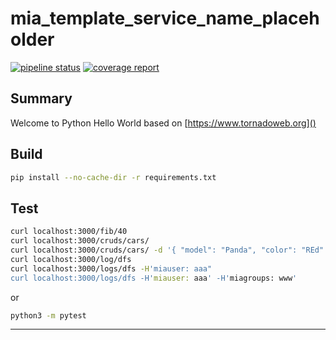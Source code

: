 # mia_template_service_name_placeholder

[![pipeline status][pipeline]][git-link]
[![coverage report][coverage]][git-link]

## Summary

Welcome to Python Hello World based on [https://www.tornadoweb.org]()

## Build

```bash
pip install --no-cache-dir -r requirements.txt
```

## Test

```bash
curl localhost:3000/fib/40
curl localhost:3000/cruds/cars/
curl localhost:3000/cruds/cars/ -d '{ "model": "Panda", "color": "REd" }' -H'content-type: application/json'
curl localhost:3000/log/dfs
curl localhost:3000/logs/dfs -H'miauser: aaa"
curl localhost:3000/logs/dfs -H'miauser: aaa' -H'miagroups: www'
```

or

```bash
python3 -m pytest
```

-------------------------------------------

[pipeline]: https://git.tools.mia-platform.eu/hackathons/custom-plugin-challenge/giulio-p/badges/master/pipeline.svg
[coverage]: https://git.tools.mia-platform.eu/hackathons/custom-plugin-challenge/giulio-p/badges/master/coverage.svg
[git-link]: https://git.tools.mia-platform.eu/hackathons/custom-plugin-challenge/giulio-p/commits/master
[merge-request]: https://git.tools.mia-platform.eu/hackathons/custom-plugin-challenge/giulio-p/merge_requests
